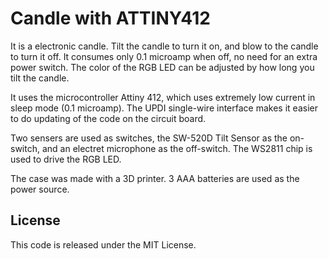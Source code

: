 # Candle with ATTINY412

It is a electronic candle. Tilt the candle to turn it on, and blow to the candle to turn it off. It consumes only 0.1 microamp when off, no need for an extra power switch. The color of the RGB LED can be adjusted by how long you tilt the candle. 

It uses the microcontroller Attiny 412, which uses extremely low current in sleep mode (0.1 microamp). The UPDI single-wire interface makes it easier to do updating of the code on the circuit board. 

Two sensers are used as switches, the SW-520D Tilt Sensor as the on-switch, and an electret microphone as the off-switch. The WS2811 chip is used to drive the RGB LED. 

The case  was made with a 3D printer.  3 AAA batteries are used as the power source. 

## License

This code is released under the MIT License.